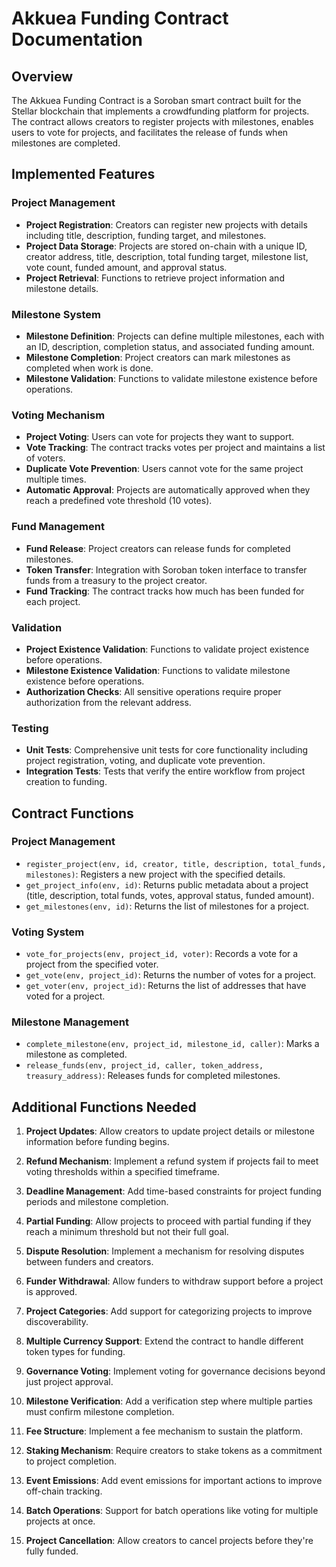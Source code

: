 # Akkuea Funding Contract Documentation

## Overview

The Akkuea Funding Contract is a Soroban smart contract built for the Stellar blockchain that implements a crowdfunding platform for projects. The contract allows creators to register projects with milestones, enables users to vote for projects, and facilitates the release of funds when milestones are completed.

## Implemented Features

### Project Management

- **Project Registration**: Creators can register new projects with details including title, description, funding target, and milestones.
- **Project Data Storage**: Projects are stored on-chain with a unique ID, creator address, title, description, total funding target, milestone list, vote count, funded amount, and approval status.
- **Project Retrieval**: Functions to retrieve project information and milestone details.

### Milestone System

- **Milestone Definition**: Projects can define multiple milestones, each with an ID, description, completion status, and associated funding amount.
- **Milestone Completion**: Project creators can mark milestones as completed when work is done.
- **Milestone Validation**: Functions to validate milestone existence before operations.

### Voting Mechanism

- **Project Voting**: Users can vote for projects they want to support.
- **Vote Tracking**: The contract tracks votes per project and maintains a list of voters.
- **Duplicate Vote Prevention**: Users cannot vote for the same project multiple times.
- **Automatic Approval**: Projects are automatically approved when they reach a predefined vote threshold (10 votes).

### Fund Management

- **Fund Release**: Project creators can release funds for completed milestones.
- **Token Transfer**: Integration with Soroban token interface to transfer funds from a treasury to the project creator.
- **Fund Tracking**: The contract tracks how much has been funded for each project.

### Validation

- **Project Existence Validation**: Functions to validate project existence before operations.
- **Milestone Existence Validation**: Functions to validate milestone existence before operations.
- **Authorization Checks**: All sensitive operations require proper authorization from the relevant address.

### Testing

- **Unit Tests**: Comprehensive unit tests for core functionality including project registration, voting, and duplicate vote prevention.
- **Integration Tests**: Tests that verify the entire workflow from project creation to funding.

## Contract Functions

### Project Management

- `register_project(env, id, creator, title, description, total_funds, milestones)`: Registers a new project with the specified details.
- `get_project_info(env, id)`: Returns public metadata about a project (title, description, total funds, votes, approval status, funded amount).
- `get_milestones(env, id)`: Returns the list of milestones for a project.

### Voting System

- `vote_for_projects(env, project_id, voter)`: Records a vote for a project from the specified voter.
- `get_vote(env, project_id)`: Returns the number of votes for a project.
- `get_voter(env, project_id)`: Returns the list of addresses that have voted for a project.

### Milestone Management

- `complete_milestone(env, project_id, milestone_id, caller)`: Marks a milestone as completed.
- `release_funds(env, project_id, caller, token_address, treasury_address)`: Releases funds for completed milestones.

## Additional Functions Needed

1. **Project Updates**: Allow creators to update project details or milestone information before funding begins.

2. **Refund Mechanism**: Implement a refund system if projects fail to meet voting thresholds within a specified timeframe.

3. **Deadline Management**: Add time-based constraints for project funding periods and milestone completion.

4. **Partial Funding**: Allow projects to proceed with partial funding if they reach a minimum threshold but not their full goal.

5. **Dispute Resolution**: Implement a mechanism for resolving disputes between funders and creators.

6. **Funder Withdrawal**: Allow funders to withdraw support before a project is approved.

7. **Project Categories**: Add support for categorizing projects to improve discoverability.

8. **Multiple Currency Support**: Extend the contract to handle different token types for funding.

9. **Governance Voting**: Implement voting for governance decisions beyond just project approval.

10. **Milestone Verification**: Add a verification step where multiple parties must confirm milestone completion.

11. **Fee Structure**: Implement a fee mechanism to sustain the platform.

12. **Staking Mechanism**: Require creators to stake tokens as a commitment to project completion.

13. **Event Emissions**: Add event emissions for important actions to improve off-chain tracking.

14. **Batch Operations**: Support for batch operations like voting for multiple projects at once.

15. **Project Cancellation**: Allow creators to cancel projects before they're fully funded.
